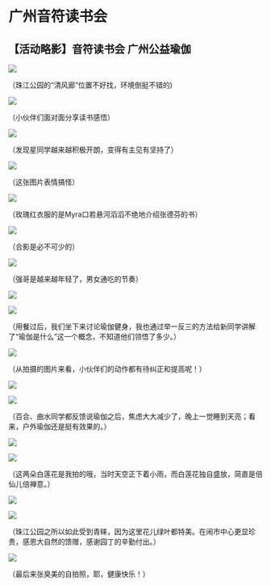 # 广州音符读书会


## **【活动略影】音符读书会 广州公益瑜伽**



![](https://oss.sssmoe.com/wp-content/uploads202406062117510.jpg)
    
（珠江公园的“清风廊”位置不好找，环境倒挺不错的)

![](https://oss.sssmoe.com/wp-content/uploads202406062117511.jpg)


（小伙伴们面对面分享读书感悟）

![](https://oss.sssmoe.com/wp-content/uploads202406062117512.jpg)
      

（发现星同学越来越积极开朗，变得有主见有坚持了）

![](https://oss.sssmoe.com/wp-content/uploads202406062117513.jpg)
    

（这张图片表情搞怪）

![](https://oss.sssmoe.com/wp-content/uploads202406062117514.jpg)
      

（玫瑰红衣服的是Myra口若悬河滔滔不绝地介绍张德芬的书）

![](https://oss.sssmoe.com/wp-content/uploads202406062117515.jpg)
    

（合影是必不可少的）

![](https://oss.sssmoe.com/wp-content/uploads202406062117516.jpg)


（强哥是越来越年轻了，男女通吃的节奏）

![](https://oss.sssmoe.com/wp-content/uploads202406062117517.jpg)   

![](https://oss.sssmoe.com/wp-content/uploads202406062117518.jpg)
     

（用餐过后，我们坐下来讨论瑜伽健身，我也通过举一反三的方法给新同学讲解了“瑜伽是什么”这一个概念，不知道他们领悟了多少。）

![](https://oss.sssmoe.com/wp-content/uploads202406062117519.jpg)
      

（从拍摄的图片来看，小伙伴们的动作都有待纠正和提高呢！）

![](https://oss.sssmoe.com/wp-content/uploads202406062117520.jpg)

![](https://oss.sssmoe.com/wp-content/uploads202406062117521.jpg)
      

（百合、曲水同学都反馈说瑜伽之后，焦虑大大减少了，晚上一觉睡到天亮；看来，户外瑜伽还是挺有效果的。）

![](https://oss.sssmoe.com/wp-content/uploads202406062117522.jpg)

![](https://oss.sssmoe.com/wp-content/uploads202406062117523.jpg)
     

（这两朵白莲花是我拍的哦，当时天空正下着小雨，而白莲花独自盛放，简直是倍仙儿倍禅意。）



![](https://oss.sssmoe.com/wp-content/uploads202406062117524.jpg)

![](https://oss.sssmoe.com/wp-content/uploads202406062117525.jpg)

（珠江公园之所以如此受到青睐，因为这里花儿绿叶都特美。在闹市中心更显珍贵，感恩大自然的馈赠，感谢园丁的辛勤付出。）

![](https://oss.sssmoe.com/wp-content/uploads202406062117526.jpg)

（最后来张臭美的自拍照，耶，健康快乐！）
